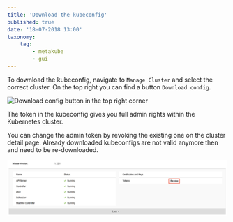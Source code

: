```yaml
---
title: 'Download the kubeconfig'
published: true
date: '18-07-2018 13:00'
taxonomy:
    tag:
        - metakube
        - gui
---
```


To download the kubeconfig, navigate to `Manage Cluster` and select the correct cluster. On the top right you can find a button `Download config`.

![Download config button in the top right corner](image_download-kubeconfig_01.png)

The token in the kubeconfig gives you full admin rights within the Kubernetes cluster.

You can change the admin token by revoking the existing one on the cluster detail page. Already downloaded kubeconfigs are not
valid anymore then and need to be re-downloaded.

![Revoke the admin token](revoke-admin-token.png)
